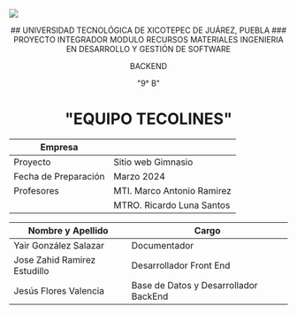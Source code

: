 <p align="left">
   <img src="https://github.com/user-attachments/assets/727a3325-10e5-4ff1-9238-ed69534fb5e2">
</p>

<div align="center">  
## UNIVERSIDAD TECNOLÓGICA DE XICOTEPEC DE JUÁREZ, PUEBLA
### PROYECTO INTEGRADOR MODULO RECURSOS MATERIALES
INGENIERIA EN DESARROLLO Y GESTIÓN DE SOFTWARE 

BACKEND

"9° B"

# "EQUIPO TECOLINES"

| Empresa          |                                |
| ----------------|-------------------------------------|
| Proyecto        | Sitio web Gimnasio                 |
| Fecha de Preparación | Marzo 2024                     |
| Profesores      | MTI. Marco Antonio Ramirez         |
|                 | MTRO. Ricardo Luna Santos         |

| Nombre y Apellido           | Cargo                            |
| --------------------------- | -------------------------------- |
| Yair González Salazar | Documentador                   |
| Jose Zahid Ramirez Estudillo            | Desarrollador Front End |
| Jesús Flores Valencia | Base de Datos y Desarrollador BackEnd |
</div>
